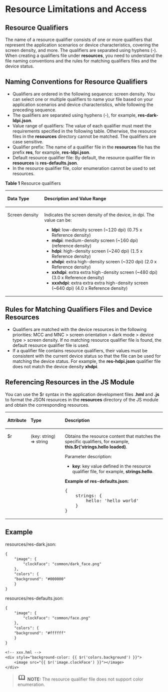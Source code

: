 # Resource Limitations and Access<a name="EN-US_TOPIC_0000001173164731"></a>

## Resource Qualifiers<a name="section197802036142011"></a>

The name of a resource qualifier consists of one or more qualifiers that represent the application scenarios or device characteristics, covering the screen density, and more. The qualifiers are separated using hyphens \(-\). When creating a qualifiers file under  **resources**, you need to understand the file naming conventions and the rules for matching qualifiers files and the device status.

## Naming Conventions for Resource Qualifiers<a name="section550585117202"></a>

-   Qualifiers are ordered in the following sequence: screen density. You can select one or multiple qualifiers to name your file based on your application scenarios and device characteristics, while following the preceding sequence. 
-   The qualifiers are separated using hyphens \(-\), for example,  **res-dark-ldpi.json**.
-   Value range of qualifiers: The value of each qualifier must meet the requirements specified in the following table. Otherwise, the resource files in the  **resources**  directory cannot be matched. The qualifiers are case sensitive.
-   Qualifier prefix: The name of a qualifier file in the  **resources**  file has the prefix  **res**, for example,  **res-ldpi.json**.
-   Default resource qualifier file: By default, the resource qualifier file in  **resources**  is  **res-defaults.json**.
-   In the resource qualifier file, color enumeration cannot be used to set resources.

**Table  1**  Resource qualifiers

<a name="table153971631192110"></a>
<table><thead align="left"><tr id="row1397133152114"><th class="cellrowborder" valign="top" width="23.400000000000002%" id="mcps1.2.3.1.1"><p id="p7397331152114"><a name="p7397331152114"></a><a name="p7397331152114"></a>Data Type</p>
</th>
<th class="cellrowborder" valign="top" width="76.6%" id="mcps1.2.3.1.2"><p id="p1139719318218"><a name="p1139719318218"></a><a name="p1139719318218"></a>Description and Value Range</p>
</th>
</tr>
</thead>
<tbody><tr id="row1890413245238"><td class="cellrowborder" valign="top" width="23.400000000000002%" headers="mcps1.2.3.1.1 "><p id="p2090532442315"><a name="p2090532442315"></a><a name="p2090532442315"></a>Screen density</p>
</td>
<td class="cellrowborder" valign="top" width="76.6%" headers="mcps1.2.3.1.2 "><p id="p2389144311231"><a name="p2389144311231"></a><a name="p2389144311231"></a>Indicates the screen density of the device, in dpi. The value can be:</p>
<a name="ul1311184562317"></a><a name="ul1311184562317"></a><ul id="ul1311184562317"><li><strong id="b199641873345"><a name="b199641873345"></a><a name="b199641873345"></a>ldpi</strong>: low-density screen (~120 dpi) (0.75 x Reference density)</li><li><strong id="b13727115783416"><a name="b13727115783416"></a><a name="b13727115783416"></a>mdpi</strong>: medium-density screen (~160 dpi) (reference density)</li><li><strong id="b4271212193512"><a name="b4271212193512"></a><a name="b4271212193512"></a>hdpi</strong>: high-density screen (~240 dpi) (1.5 x Reference density)</li><li><strong id="b2780515183515"><a name="b2780515183515"></a><a name="b2780515183515"></a>xhdpi</strong>: extra high-density screen (~320 dpi) (2.0 x Reference density)</li><li><strong id="b5206125518356"><a name="b5206125518356"></a><a name="b5206125518356"></a>xxhdpi</strong>: extra extra high-density screen (~480 dpi) (3.0 x Reference density)</li><li><strong id="b11485359103511"><a name="b11485359103511"></a><a name="b11485359103511"></a>xxxhdpi</strong>: extra extra extra high-density screen (~640 dpi) (4.0 x Reference density)</li></ul>
</td>
</tr>
</tbody>
</table>

## **Rules for Matching Qualifiers Files and Device Resources**<a name="section59927387241"></a>

-   Qualifiers are matched with the device resources in the following priorities: MCC and MNC \> screen orientation \> dark mode \> device type \> screen density. If no matching resource qualifier file is found, the default resource qualifier file is used.
-   If a qualifier file contains resource qualifiers, their values must be consistent with the current device status so that the file can be used for matching the device status. For example, the  **res-hdpi.json**  qualifier file does not match the device density  **xhdpi**.

## Referencing Resources in the JS Module<a name="section7516798256"></a>

You can use the $r syntax in the application development files  **.hml**  and  **.js**  to format the JSON resources in the  **resources**  directory of the JS module and obtain the corresponding resources.

<a name="table1595144416585"></a>
<table><thead align="left"><tr id="row1295119445588"><th class="cellrowborder" valign="top" width="11.41114111411141%" id="mcps1.1.4.1.1"><p id="p18951844195815"><a name="p18951844195815"></a><a name="p18951844195815"></a>Attribute</p>
</th>
<th class="cellrowborder" valign="top" width="23.17231723172317%" id="mcps1.1.4.1.2"><p id="p16951044135813"><a name="p16951044135813"></a><a name="p16951044135813"></a>Type</p>
</th>
<th class="cellrowborder" valign="top" width="65.41654165416541%" id="mcps1.1.4.1.3"><p id="p1795154417586"><a name="p1795154417586"></a><a name="p1795154417586"></a>Description</p>
</th>
</tr>
</thead>
<tbody><tr id="row8951164435812"><td class="cellrowborder" valign="top" width="11.41114111411141%" headers="mcps1.1.4.1.1 "><p id="p195124495814"><a name="p195124495814"></a><a name="p195124495814"></a>$r</p>
</td>
<td class="cellrowborder" valign="top" width="23.17231723172317%" headers="mcps1.1.4.1.2 "><p id="p3952164418589"><a name="p3952164418589"></a><a name="p3952164418589"></a>(key: string) =&gt; string</p>
</td>
<td class="cellrowborder" valign="top" width="65.41654165416541%" headers="mcps1.1.4.1.3 "><p id="p204636815564"><a name="p204636815564"></a><a name="p204636815564"></a>Obtains the resource content that matches the specific qualifiers, for example, <strong id="b2031311443445"><a name="b2031311443445"></a><a name="b2031311443445"></a>this.$r('strings.hello loaded)</strong>.</p>
<p id="p1146311815615"><a name="p1146311815615"></a><a name="p1146311815615"></a>Parameter description:</p>
<a name="ul18463178185617"></a><a name="ul18463178185617"></a><ul id="ul18463178185617"><li><strong id="b19598205334413"><a name="b19598205334413"></a><a name="b19598205334413"></a>key</strong>: key value defined in the resource qualifier file, for example, <strong id="b2956165194511"><a name="b2956165194511"></a><a name="b2956165194511"></a>strings.hello</strong>.</li></ul>
<p id="p174645835614"><a name="p174645835614"></a><a name="p174645835614"></a><strong id="b788814173455"><a name="b788814173455"></a><a name="b788814173455"></a>Example of res-defaults.json:</strong></p>
<pre class="screen" id="screen8464178165613"><a name="screen8464178165613"></a><a name="screen8464178165613"></a>{
    strings: {
        hello: 'hello world'
    }
}</pre>
</td>
</tr>
</tbody>
</table>

## Example<a name="section9710101017318"></a>

resources/res-dark.json:

```
{
    "image": {
        "clockFace": "common/dark_face.png"
    },
    "colors": {
	"background": "#000000"
    }
}
```

resources/res-defaults.json:

```
{
    "image": {
        "clockFace": "common/face.png"
    },
    "colors": {
	"background": "#ffffff"
    }
}
```

```
<!-- xxx.hml -->
<div style="background-color: {{ $r('colors.background') }}">
    <image src="{{ $r('image.clockFace') }}"></image>
</div>
```

>![](../public_sys-resources/icon-note.gif) **NOTE:** 
>The resource qualifier file does not support color enumeration.

